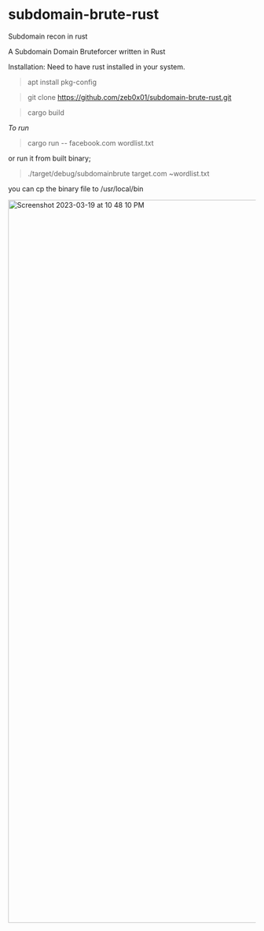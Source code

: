 # subdomain-brute-rust
Subdomain recon in rust

A Subdomain Domain Bruteforcer written in Rust

Installation: 
Need to have rust installed in your system. 

> apt install pkg-config

> git clone https://github.com/zeb0x01/subdomain-brute-rust.git

> cargo build


*To run*

> cargo run -- facebook.com wordlist.txt

or run it from built binary;

> ./target/debug/subdomainbrute target.com ~wordlist.txt

you can cp the binary file to /usr/local/bin


<img width="1470" alt="Screenshot 2023-03-19 at 10 48 10 PM" src="https://user-images.githubusercontent.com/77236545/226194799-9d6f3a21-d40f-4b0c-9d41-56ac01a9a334.png">
